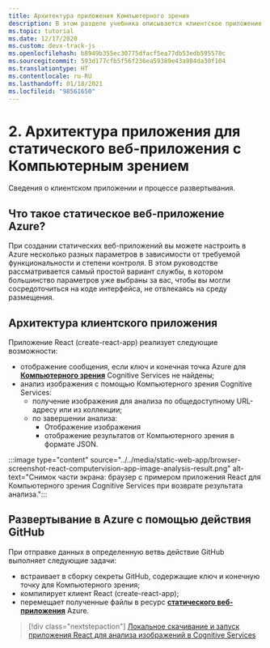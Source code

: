 ```yaml
---
title: Архитектура приложения Компьютерного зрения
description: В этом разделе учебника описывается клиентское приложение и процесс развертывания.
ms.topic: tutorial
ms.date: 12/17/2020
ms.custom: devx-track-js
ms.openlocfilehash: b8949b355ec30775dfacf5ea77db53edb595578c
ms.sourcegitcommit: 593d177cfb5f56f236ea59389e43a984da30f104
ms.translationtype: HT
ms.contentlocale: ru-RU
ms.lasthandoff: 01/18/2021
ms.locfileid: "98561650"
---
```

# <a name="2-application-architecture-for-static-web-app-with-computer-vision"></a>2. Архитектура приложения для статического веб-приложения с Компьютерным зрением

Сведения о клиентском приложении и процессе развертывания.

## <a name="what-is-an-azure-static-web-app"></a>Что такое статическое веб-приложение Azure?

При создании статических веб-приложений вы можете настроить в Azure несколько разных параметров в зависимости от требуемой функциональности и степени контроля. В этом руководстве рассматривается самый простой вариант службы, в котором большинство параметров уже выбраны за вас, чтобы вы могли сосредоточиться на коде интерфейса, не отвлекаясь на среду размещения.

## <a name="client-application-architecture"></a>Архитектура клиентского приложения

Приложение React (create-react-app) реализует следующие возможности: 
* отображение сообщения, если ключ и конечная точка Azure для [**Компьютерного зрения**](/azure/cognitive-services/computer-vision/) Cognitive Services не найдены;
* анализ изображения с помощью Компьютерного зрения Cognitive Services:
    * получение изображения для анализа по общедоступному URL-адресу или из коллекции;
    * по завершении анализа:
        * Отображение изображения
        * отображение результатов от Компьютерного зрения в формате JSON. 

:::image type="content" source="../../media/static-web-app/browser-screenshot-react-computervision-app-image-analysis-result.png" alt-text="Снимок части экрана: браузер с примером приложения React для Компьютерного зрения Cognitive Services при возврате результата анализа.":::

## <a name="deploy-to-azure-with-github-action"></a>Развертывание в Azure с помощью действия GitHub

При отправке данных в определенную ветвь действие GitHub выполняет следующие задачи:
* встраивает в сборку секреты GitHub, содержащие ключ и конечную точку для Компьютерного зрения;
* компилирует клиент React (create-react-app);
* перемещает полученные файлы в ресурс [**статического веб-приложения**](/azure/static-web-apps) Azure.

> [!div class="nextstepaction"]
> [Локальное скачивание и запуск приложения React для анализа изображений в Cognitive Services](run-the-react-cognitive-services-image-analyzer-app-locally.md)